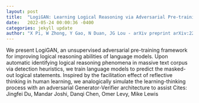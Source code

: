 ```yaml
---
layout: post
title:  "LogiGAN: Learning Logical Reasoning via Adversarial Pre-training"
date:   2022-05-24 00:00:36 -0400
categories: jekyll update
author: "X Pi, W Zhong, Y Gao, N Duan, JG Lou - arXiv preprint arXiv:2205.08794, 2022"
---
```

We present LogiGAN, an unsupervised adversarial pre-training framework for improving logical reasoning abilities of language models. Upon automatic identifying logical reasoning phenomena in massive text corpus via detection heuristics, we train language models to predict the masked-out logical statements. Inspired by the facilitation effect of reflective thinking in human learning, we analogically simulate the learning-thinking process with an adversarial Generator-Verifier architecture to assist  Cites: Jingfei Du, Mandar Joshi, Danqi Chen, Omer Levy, Mike Lewis 